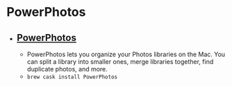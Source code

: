 # PowerPhotos
- [PowerPhotos](https://www.fatcatsoftware.com/powerphotos/)
  - 
  - PowerPhotos lets you organize your Photos libraries on the Mac. You can split a library into smaller ones, merge libraries together, find duplicate photos, and more.
  - `brew cask install PowerPhotos`
